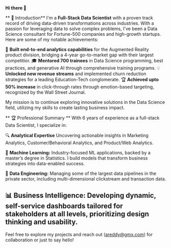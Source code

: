 **Hi there 👋**

** 🌟 Introduction**
I'm a **Full-Stack Data Scientist** with a proven track record of driving data-driven transformations across industries. With a passion for leveraging data to solve complex problems, I've been a Data Science consultant for Fortune-500 companies and high-growth startups. Here are some of my notable achievements:

🚀 **Built end-to-end analytics capabilities** for the Augmented Reality product division, bridging a 4-year go-to-market gap with their largest competitior.
🎓 **Mentored 700 trainees** in Data Science programming, best practices, and generative AI through comprehensive training programs.
💡 **Unlocked new revenue streams** and implemented churn reduction strategies for a leading Education-Tech conglomerate.
🏆 **Achieved upto 50% increase** in click-through rates through emotion-based targeting, recognized by the Wall Street Journal.

My mission is to continue exploring innovative solutions in the Data Science field, utilizing my skills to create lasting business impact.

** 🏆 Professional Summary **
With 6 years of experience as a full-stack Data Scientist, I specialize in:

🔍 **Analytical Expertise** Uncovering actionable insights in Marketing Analytics, Customer/Behavioral Analytics, and Product/Web Analytics.

🤖 **Machine Learning:** Industry-focused ML applications, backed by a master’s degree in Statistics. I build models that transform business strategies into data-enabled success.

💾 **Data Engineering:** Managing some of the largest data pipelines in the private sector, including multi-dimensional clickstream and transaction data.

📊 **Business Intelligence:** Developing dynamic, self-service dashboards tailored for stakeholders at all levels, prioritizing design thinking and usability.
---

Feel free to explore my projects and reach out (areddy@gmx.com) for collaboration or just to say hello!
